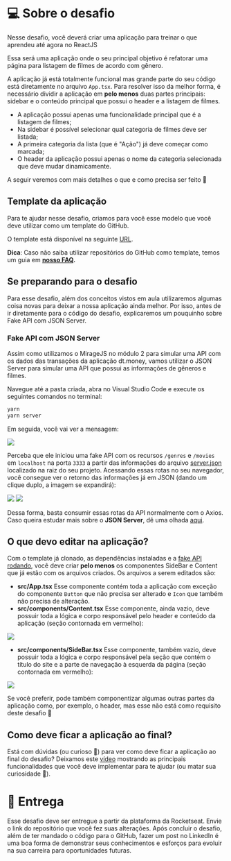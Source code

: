 

# 💻 Sobre o desafio

Nesse desafio, você deverá criar uma aplicação para treinar o que aprendeu até agora no ReactJS

Essa será uma aplicação onde o seu principal objetivo é refatorar uma página para listagem de filmes de acordo com gênero. 

A aplicação já está totalmente funcional mas grande parte do seu código está diretamente no arquivo `App.tsx`. Para resolver isso da melhor forma, é necessário dividir a aplicação em **pelo menos** duas partes principais: sidebar e o conteúdo principal que possui o header e a listagem de filmes.

- A aplicação possui apenas uma funcionalidade principal que é a listagem de filmes;
- Na sidebar é possível selecionar qual categoria de filmes deve ser listada;
- A primeira categoria da lista (que é "Ação") já deve começar como marcada;
- O header da aplicação possui apenas o nome da categoria selecionada que deve mudar dinamicamente.

A seguir veremos com mais detalhes o que e como precisa ser feito 🚀

## Template da aplicação

Para te ajudar nesse desafio, criamos para você esse modelo que você deve utilizar como um template do GitHub.

O template está disponível na seguinte [URL](https://github.com/rocketseat-education/ignite-template-componentizando-a-aplicacao).

**Dica**: Caso não saiba utilizar repositórios do GitHub como template, temos um guia em **[nosso FAQ](https://www.notion.so/FAQ-Desafios-ddd8fcdf2339436a816a0d9e45767664).**

## Se preparando para o desafio

Para esse desafio, além dos conceitos vistos em aula utilizaremos algumas coisa novas para deixar a nossa aplicação ainda melhor. Por isso, antes de ir diretamente para o código do desafio, explicaremos um pouquinho sobre Fake API com JSON Server.

### Fake API com JSON Server

Assim como utilizamos o MirageJS no módulo 2 para simular uma API com os dados das transações da aplicação dt.money, vamos utilizar o JSON Server para simular uma API que possui as informações de gêneros e filmes. 

Navegue até a pasta criada, abra no Visual Studio Code e execute os seguintes comandos no terminal:

```bash
yarn
yarn server
```

Em seguida, você vai ver a mensagem:

<img src="https://www.notion.so/image/https%3A%2F%2Fs3-us-west-2.amazonaws.com%2Fsecure.notion-static.com%2F1abc3356-2936-4106-a4fe-a3fc8efd1373%2FUntitled.png?table=block&id=7fe88f6f-62c6-45c7-a898-d1672dbbe6bd&width=1420&userId=c2f20f93-e6f2-4785-879d-55dde28c4d2e&cache=v2">

Perceba que ele iniciou uma fake API com os recursos `/genres` e `/movies` em `localhost` na porta `3333` a partir das informações do arquivo [server.json](https://github.com/rocketseat-education/ignite-template-componentizando-a-aplicacao/blob/main/server.json) localizado na raiz do seu projeto. Acessando essas rotas no seu navegador, você consegue ver o retorno das informações já em JSON (dando um clique duplo, a imagem se expandirá):

<img src="https://www.notion.so/image/https%3A%2F%2Fs3-us-west-2.amazonaws.com%2Fsecure.notion-static.com%2F12a3c689-264b-4bd4-8515-730dfe8dd407%2FUntitled.png?table=block&id=e27d872a-13a6-4c37-ba61-34b7fb2f74dd&width=850&userId=c2f20f93-e6f2-4785-879d-55dde28c4d2e&cache=v2">
<img src="https://www.notion.so/image/https%3A%2F%2Fs3-us-west-2.amazonaws.com%2Fsecure.notion-static.com%2F400b84d4-2de4-4cd3-aef2-139f3103e9f6%2FUntitled.png?table=block&id=c2e1b5cd-c028-45b6-9319-b88aab9b0ece&width=670&userId=c2f20f93-e6f2-4785-879d-55dde28c4d2e&cache=v2">

Dessa forma, basta consumir essas rotas da API normalmente com o Axios. Caso queira estudar mais sobre o **JSON Server**, dê uma olhada [aqui](https://github.com/typicode/json-server).

## O que devo editar na aplicação?

Com o template já clonado, as dependências instaladas e a [fake API rodando](https://www.notion.so/Desafio-01-Criando-um-hook-de-carrinho-de-compras-5769216778794019a83f544e79167b12), você deve criar **pelo menos** os componentes SideBar e Content que já estão com os arquivos criados.
Os arquivos a serem editados são:

- **src/App.tsx**
Esse componente contém toda a aplicação com exceção do componente `Button` que não precisa ser alterado e `Icon` que também não precisa de alteração.
- **src/components/Content.tsx**
Esse componente, ainda vazio, deve possuir toda a lógica e corpo responsável pelo header e conteúdo da aplicação (seção contornada em vermelho):

<img src="https://www.notion.so/image/https%3A%2F%2Fs3-us-west-2.amazonaws.com%2Fsecure.notion-static.com%2Fff7c8a12-50d1-4a20-a680-9085d0bd6823%2Fexample.png?table=block&id=641fa56e-763e-48f3-8a2b-1bf93007de1b&width=1250&userId=c2f20f93-e6f2-4785-879d-55dde28c4d2e&cache=v2">

- **src/components/SideBar.tsx**
Esse componente, também vazio, deve possuir toda a lógica e corpo responsável pela seção que contém o título do site e a parte de navegação à esquerda da página (seção contornada em vermelho):

<img src="https://www.notion.so/image/https%3A%2F%2Fs3-us-west-2.amazonaws.com%2Fsecure.notion-static.com%2F88f057c2-d29a-4b0d-b9ed-f11385e09030%2Fexample.png?table=block&id=673530e2-c5dc-4813-97f2-37c4dfabc170&width=1340&userId=c2f20f93-e6f2-4785-879d-55dde28c4d2e&cache=v2">

Se você preferir, pode também componentizar algumas outras partes da aplicação como, por exemplo, o header, mas esse não está como requisito deste desafio 🚀

## Como deve ficar a aplicação ao final?

Está com dúvidas (ou curioso 👀) para ver como deve ficar a aplicação ao final do desafio? Deixamos este [vídeo](https://s3.us-west-2.amazonaws.com/secure.notion-static.com/10783a0f-e3a7-4991-8bb5-43f73508431f/demo.mp4?X-Amz-Algorithm=AWS4-HMAC-SHA256&X-Amz-Credential=AKIAT73L2G45O3KS52Y5%2F20210316%2Fus-west-2%2Fs3%2Faws4_request&X-Amz-Date=20210316T222147Z&X-Amz-Expires=86400&X-Amz-Signature=518692058dd2478aa286be6484d80f842e8b8f5266b8d6a96228ce9b9fce6114&X-Amz-SignedHeaders=host) mostrando as principais funcionalidades que você deve implementar para te ajudar (ou matar sua curiosidade 👀).

# 📅 Entrega

Esse desafio deve ser entregue a partir da plataforma da Rocketseat. Envie o link do repositório que você fez suas alterações. Após concluir o desafio, além de ter mandado o código para o GitHub, fazer um post no LinkedIn é uma boa forma de demonstrar seus conhecimentos e esforços para evoluir na sua carreira para oportunidades futuras.
